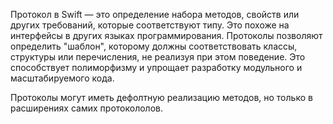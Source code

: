 Протокол в Swift — это определение набора методов, свойств или других требований, которые соответствуют типу. Это похоже на интерфейсы в других языках программирования. Протоколы позволяют определить "шаблон", которому должны соответствовать классы, структуры или перечисления, не реализуя при этом поведение. Это способствует полиморфизму и упрощает разработку модульного и масштабируемого кода.

Протоколы могут иметь дефолтную реализацию методов, но только в расширениях самих протокололов.